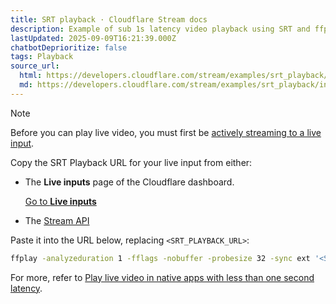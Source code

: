 ```yaml
---
title: SRT playback · Cloudflare Stream docs
description: Example of sub 1s latency video playback using SRT and ffplay
lastUpdated: 2025-09-09T16:21:39.000Z
chatbotDeprioritize: false
tags: Playback
source_url:
  html: https://developers.cloudflare.com/stream/examples/srt_playback/
  md: https://developers.cloudflare.com/stream/examples/srt_playback/index.md
---
```


Note

Before you can play live video, you must first be [actively streaming to a live input](https://developers.cloudflare.com/stream/stream-live/start-stream-live).

Copy the SRT Playback URL for your live input from either:

* The **Live inputs** page of the Cloudflare dashboard.

  [Go to **Live inputs**](https://dash.cloudflare.com/?to=/:account/stream/inputs)

* The [Stream API](https://developers.cloudflare.com/stream/stream-live/start-stream-live/#use-the-api)

Paste it into the URL below, replacing `<SRT_PLAYBACK_URL>`:

```sh
ffplay -analyzeduration 1 -fflags -nobuffer -probesize 32 -sync ext '<SRT_PLAYBACK_URL>'
```

For more, refer to [Play live video in native apps with less than one second latency](https://developers.cloudflare.com/stream/viewing-videos/using-own-player/#play-live-video-in-native-apps-with-less-than-1-second-latency).
